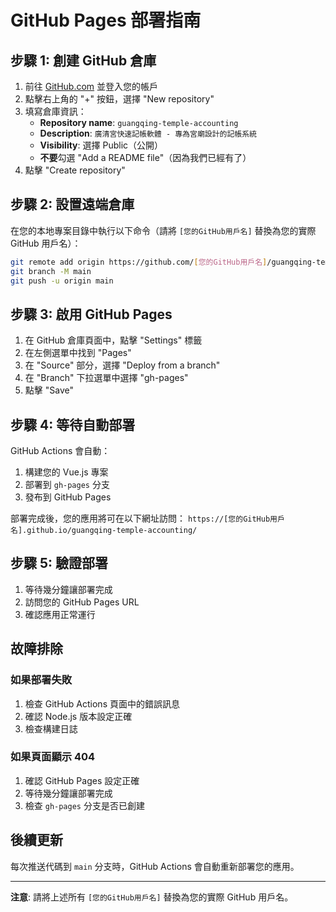 # GitHub Pages 部署指南

## 步驟 1: 創建 GitHub 倉庫

1. 前往 [GitHub.com](https://github.com) 並登入您的帳戶
2. 點擊右上角的 "+" 按鈕，選擇 "New repository"
3. 填寫倉庫資訊：
   - **Repository name**: `guangqing-temple-accounting`
   - **Description**: `廣清宮快速記帳軟體 - 專為宮廟設計的記帳系統`
   - **Visibility**: 選擇 Public（公開）
   - **不要**勾選 "Add a README file"（因為我們已經有了）
4. 點擊 "Create repository"

## 步驟 2: 設置遠端倉庫

在您的本地專案目錄中執行以下命令（請將 `[您的GitHub用戶名]` 替換為您的實際 GitHub 用戶名）：

```bash
git remote add origin https://github.com/[您的GitHub用戶名]/guangqing-temple-accounting.git
git branch -M main
git push -u origin main
```

## 步驟 3: 啟用 GitHub Pages

1. 在 GitHub 倉庫頁面中，點擊 "Settings" 標籤
2. 在左側選單中找到 "Pages"
3. 在 "Source" 部分，選擇 "Deploy from a branch"
4. 在 "Branch" 下拉選單中選擇 "gh-pages"
5. 點擊 "Save"

## 步驟 4: 等待自動部署

GitHub Actions 會自動：
1. 構建您的 Vue.js 專案
2. 部署到 `gh-pages` 分支
3. 發布到 GitHub Pages

部署完成後，您的應用將可在以下網址訪問：
`https://[您的GitHub用戶名].github.io/guangqing-temple-accounting/`

## 步驟 5: 驗證部署

1. 等待幾分鐘讓部署完成
2. 訪問您的 GitHub Pages URL
3. 確認應用正常運行

## 故障排除

### 如果部署失敗
1. 檢查 GitHub Actions 頁面中的錯誤訊息
2. 確認 Node.js 版本設定正確
3. 檢查構建日誌

### 如果頁面顯示 404
1. 確認 GitHub Pages 設定正確
2. 等待幾分鐘讓部署完成
3. 檢查 `gh-pages` 分支是否已創建

## 後續更新

每次推送代碼到 `main` 分支時，GitHub Actions 會自動重新部署您的應用。

---

**注意**: 請將上述所有 `[您的GitHub用戶名]` 替換為您的實際 GitHub 用戶名。 